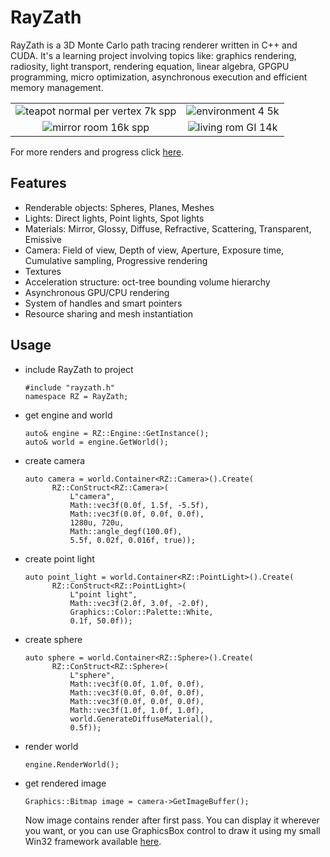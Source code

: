# RayZath
RayZath is a 3D Monte Carlo path tracing renderer written in C++ and CUDA. It's a learning project involving topics like: graphics rendering, radiosity, light transport, rendering equation, linear algebra, GPGPU programming, micro optimization, asynchronous execution and efficient memory management.

|  |  |
| :----: | :----: |
| ![teapot normal per vertex 7k spp](https://user-images.githubusercontent.com/38960244/118351955-13953c00-b55f-11eb-94f4-6a9153c22eed.jpg) | ![environment 4 5k](https://user-images.githubusercontent.com/38960244/118352041-8a323980-b55f-11eb-81c9-41e2869a40a2.jpg) |
| ![mirror room 16k spp](https://user-images.githubusercontent.com/38960244/118352323-214bc100-b561-11eb-9fec-6948cf50644d.jpg) | ![living rom GI 14k](https://user-images.githubusercontent.com/38960244/118352120-02006400-b560-11eb-8919-dbf7df42c963.jpg) |

For more renders and progress click [here](GalleryOfProgress).

## Features
- Renderable objects: Spheres, Planes, Meshes
- Lights: Direct lights, Point lights, Spot lights
- Materials: Mirror, Glossy, Diffuse, Refractive, Scattering, Transparent, Emissive
- Camera: Field of view, Depth of view, Aperture, Exposure time, Cumulative sampling, Progressive rendering
- Textures
- Acceleration structure: oct-tree bounding volume hierarchy
- Asynchronous GPU/CPU rendering
- System of handles and smart pointers
- Resource sharing and mesh instantiation

## Usage
- include RayZath to project
  ```
  #include "rayzath.h"
  namespace RZ = RayZath;
  ```
- get engine and world
  ```
  auto& engine = RZ::Engine::GetInstance();
  auto& world = engine.GetWorld();
  ```
- create camera
  ```
  auto camera = world.Container<RZ::Camera>().Create(
		RZ::ConStruct<RZ::Camera>(
			L"camera",
			Math::vec3f(0.0f, 1.5f, -5.5f),
			Math::vec3f(0.0f, 0.0f, 0.0f),
			1280u, 720u,
			Math::angle_degf(100.0f),
			5.5f, 0.02f, 0.016f, true));
  ```
- create point light
  ```
  auto point_light = world.Container<RZ::PointLight>().Create(
		RZ::ConStruct<RZ::PointLight>(
			L"point light",
			Math::vec3f(2.0f, 3.0f, -2.0f),
			Graphics::Color::Palette::White,
			0.1f, 50.0f));
  ```
- create sphere
  ```
  auto sphere = world.Container<RZ::Sphere>().Create(
		RZ::ConStruct<RZ::Sphere>(
			L"sphere",
			Math::vec3f(0.0f, 1.0f, 0.0f),
			Math::vec3f(0.0f, 0.0f, 0.0f),
			Math::vec3f(0.0f, 0.0f, 0.0f),
			Math::vec3f(1.0f, 1.0f, 1.0f),
			world.GenerateDiffuseMaterial(),
			0.5f));
  ```
- render world
  ```
  engine.RenderWorld();
  ```
- get rendered image
  ```
  Graphics::Bitmap image = camera->GetImageBuffer();
  ```
  Now image contains render after first pass. You can display it wherever you want, or you can use GraphicsBox control to draw it using my small Win32 framework available [here](https://github.com/Greketrotny/WinApiFramework).
